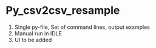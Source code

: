 # Py_csv2csv_resample
1) Single py-file, Set of command lines, output examples  
2) Manual run in IDLE
3) UI to be added
